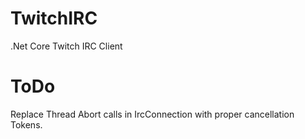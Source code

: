# TwitchIRC
.Net Core Twitch IRC Client

# ToDo
Replace Thread Abort calls in IrcConnection with proper cancellation Tokens.
